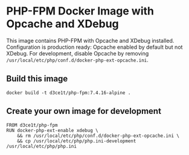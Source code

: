 # PHP-FPM Docker Image with Opcache and XDebug

This image contains PHP-FPM with Opcache and XDebug installed. Configuration is production ready: Opcache enabled by default but not XDebug. For development, disable Opcache by removing `/usr/local/etc/php/conf.d/docker-php-ext-opcache.ini`.

## Build this image
```
docker build -t d3ce1t/php-fpm:7.4.16-alpine .
```

## Create your own image for development
```docker
FROM d3ce1t/php-fpm
RUN docker-php-ext-enable xdebug \
    && rm /usr/local/etc/php/conf.d/docker-php-ext-opcache.ini \
    && cp /usr/local/etc/php/php.ini-development /usr/local/etc/php/php.ini
```
